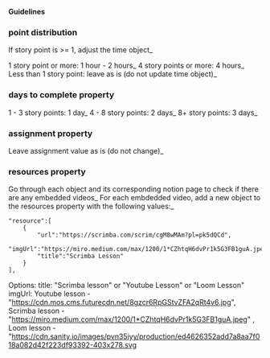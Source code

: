 **Guidelines**

### point distribution ###

If story point is >= 1, adjust the time object_

1 story point or more: 1 hour - 2 hours_
4 story points or more: 4 hours_
Less than 1 story point: leave as is (do not update time object)_


### days to complete property ###
1 - 3 story points: 1 day_
4 - 8 story points: 2 days_
8+ story points: 3 days_

### assignment property ###
Leave assignment value as is (do not change)_

### resources property ###
Go through each object and its corresponding notion page to check if there are 
any embedded videos_
For each embdedded video, add a new object to the resources property with the 
following values:_

```
"resource":[
    {
        "url":"https://scrimba.com/scrim/cgM8wMAm?pl=pk5dQCd",
        "imgUrl":"https://miro.medium.com/max/1200/1*CZhtqH6dvPr1k5G3FB1guA.jpeg",
        "title":"Scrimba Lesson"
    }
],

```

Options: 
title: "Scrimba lesson" or "Youtube Lesson" or "Loom Lesson"
imgUrl: Youtube lesson - "https://cdn.mos.cms.futurecdn.net/8gzcr6RpGStvZFA2qRt4v6.jpg", 
Scrimba lesson - "https://miro.medium.com/max/1200/1*CZhtqH6dvPr1k5G3FB1guA.jpeg" , 
Loom lesson - "https://cdn.sanity.io/images/pvn35iyy/production/ed4626352add7a8aa7f018a082d42f223df93392-403x278.svg